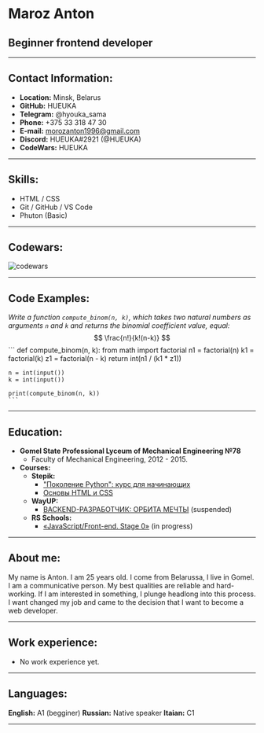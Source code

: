 # Maroz Anton
## Beginner frontend developer
---
## Contact Information:
* __Location:__ Minsk, Belarus
* __GitHub:__ HUEUKA
* __Telegram:__ @hyouka_sama
* __Phone:__ +375 33 318 47 30
* __E-mail:__ morozanton1996@gmail.com
* __Discord:__ HUEUKA#2921 (@HUEUKA)
* __CodeWars:__ HUEUKA
---
## Skills:
* HTML / CSS
* Git / GitHub / VS Code
* Phuton (Basic)
---
## Codewars:
![codewars](https://www.codewars.com/users/HUEUKA/badges/large)

---
## Code Examples:
_Write a function `compute_binom(n, k)`, which takes two natural numbers as arguments `n` and `k` and returns the binomial coefficient value, equal:_
$$ \frac{n!}{k!(n-k)} $$
    ```
    def compute_binom(n, k):
     from math import factorial
      n1 = factorial(n)
      k1 = factorial(k)
      z1 = factorial(n - k)
      return int(n1 / (k1 * z1))

    n = int(input())
    k = int(input())

    print(compute_binom(n, k))
    ```
---
## Education:
* __Gomel State Professional Lyceum of Mechanical Engineering №78__
    * Faculty of Mechanical Engineering, 2012 - 2015.
* __Courses:__
    * __Stepik:__
        * ["Поколение Python": курс для начинающих](https://stepik.org/course/58852/promo#toc)
        * [Основы HTML и CSS](https://stepik.org/course/52164/syllabus)
    * __WayUP:__
        * [BACKEND-РАЗРАБОТЧИК: ОРБИТА МЕЧТЫ](https://wayup.in/cabinet/course20) (suspended)
    * __RS Schools:__
        * [«JavaScript/Front-end. Stage  0»](https://rs.school/js-stage0/) (in progress)

---
## About me:
My name is Anton. I am 25 years old. I come from Belarussa, I live in Gomel. I am a communicative person. My best qualities are reliable and hard-working. If I am interested in something, I plunge headlong into this process. I want changed my job and came to the decision that I want to become a web developer.

---
## Work experience:
* No work experience yet.

---
## Languages:
__English:__ A1 (begginer)
__Russian:__ Native speaker
__Itaian:__ C1

---